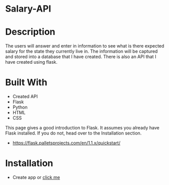 # Salary-API

# Description
The users will answer and enter in information to see what is there expected salary for the state they currently live in. The information will be captured and stored into a database that I have created. There is also an API that I have created using flask.

# Built With
* Created API
* Flask
* Python
* HTML
* CSS

This page gives a good introduction to Flask. It assumes you already have Flask installed. If you do not, head over to the Installation section.
* https://flask.palletsprojects.com/en/1.1.x/quickstart/

# Installation

* Create app or [click me](https://cdn.glitch.com/cb8748a0-bbc0-4fbb-b12c-e9b8e5b9fb96%2FScreen%20Shot%202020-07-01%20at%208.33.34%20PM.png?v=1593650027933) 


